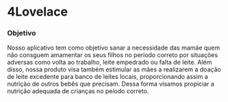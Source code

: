# 4Lovelace

### Objetivo

Nosso aplicativo tem como objetivo sanar a necessidade das mamãe quem não consguem amamentar os seus filhos no período correto por situações adversas como volta ao trabalho, leite empedrado ou falta de leite. Além disso, nossa produto visa também estimular as mães a realizarem a doação de leite excedente para banco de leites locais, proporcionando assim a nutrição de outros bebês que precisam. 
Dessa forma visamos propiciar a nutrição adequada de crianças no peíodo correto. 
